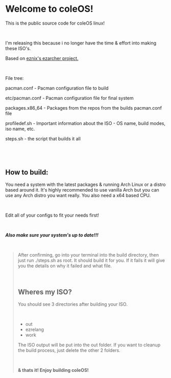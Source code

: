 <h1>Welcome to coleOS!</h1>
<p>This is the public source code for coleOS linux!</p>
<p>&nbsp;</p>
<p>I'm releasing this because i no longer have the time &amp; effort into making these ISO's.</p>
<p>Based on <a href="https://sourceforge.net/projects/ezarch/" target="_blank">eznix's ezarcher project.</a></p>
<p>&nbsp;</p>
<p>File tree:</p>
<p>pacman.conf - Pacman configuration file to build</p>
<p>etc/pacman.conf - Pacman configuration file for final system</p>
<p>packages.x86_64 - Packages from the repos from the builds pacman.conf file</p>
<p>profiledef.sh - Important information about the ISO - OS name, build modes, iso name, etc.</p>
<p>steps.sh - the script that builds it all</p>
<h2>&nbsp;</h2>
<h2>How to build:</h2>
<p>You need a system with the latest packages &amp; running Arch Linux or a distro based around it. It's highly recommended to use vanilla Arch but you can use any Arch distro you want really. You also need a x64 based CPU.</p>
<p>&nbsp;</p>
<p>Edit all of your configs to fit your needs first!</p>
<p>&nbsp;</p>
<p><em><strong>Also make sure your system's up to date!!!</strong></em></p>
<p>&nbsp;</p>
<blockquote>
<p>After confirming, go into your terminal into the build directory, then just run ./steps.sh as root. It should build it for you. If it fails it will give you the details on why it failed and what file.</p>
<p>&nbsp;</p>
<h2>Wheres my ISO?</h2>
<p>You should see 3 directories after building your ISO.</p>
<p>&nbsp;</p>
<ul>
<li>out</li>
<li>ezrelang</li>
<li>work</li>
</ul>
<p>The ISO output will be put into the out folder. If you want to cleanup the build process, just delete the other 2 folders.</p>
<p>&nbsp;</p>
<p><strong>&amp; thats it! Enjoy building coleOS!</strong></p>
</blockquote>
